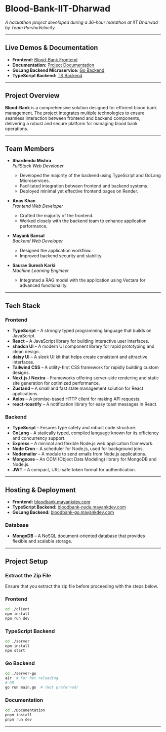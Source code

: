# **Blood-Bank-IIT-Dharwad**  

_A hackathon project developed during a 36-hour marathon at IIT Dharwad by Team ParshuVelocity._

---

## **Live Demos & Documentation**

- **Frontend:** [Blood-Bank Frontend](https://shardendu-mishra-blood-bank.vercel.app/)  
- **Documentation:** [Project Documentation](https://shardendu-mishra-blood-bank-docs.vercel.app/)  
- **GoLang Backend Microservice:** [Go Backend](https://bloodbank-go.mayankdev.com)  
- **TypeScript Backend:** [TS Backend](https://bloodbank-node.mayankdev.com)  

---

## **Project Overview**  

**Blood-Bank** is a comprehensive solution designed for efficient blood bank management. The project integrates multiple technologies to ensure seamless interaction between frontend and backend components, delivering a robust and secure platform for managing blood bank operations.

---

## **Team Members**  

- **Shardendu Mishra**  
  _FullStack Web Developer_  
  - Developed the majority of the backend using TypeScript and GoLang Microservices.  
  - Facilitated integration between frontend and backend systems.  
  - Deployed minimal yet effective frontend pages on Render.

- **Anas Khan**  
  _Frontend Web Developer_  
  - Crafted the majority of the frontend.  
  - Worked closely with the backend team to enhance application performance.

- **Mayank Bansal**  
  _Backend Web Developer_  
  - Designed the application workflow.  
  - Improved backend security and stability.

- **Saurav Suresh Karki**  
  _Machine Learning Engineer_  
  - Integrated a RAG model with the application using Vectara for advanced functionality.

---

## **Tech Stack**  

### **Frontend**  

- **TypeScript** – A strongly typed programming language that builds on JavaScript.  
- **React** – A JavaScript library for building interactive user interfaces.  
- **shadcn UI** – A modern UI component library for rapid prototyping and clean design.  
- **daisy UI** – A sleek UI kit that helps create consistent and attractive interfaces.  
- **Tailwind CSS** – A utility-first CSS framework for rapidly building custom designs.  
- **Next.js / Nextra** – Frameworks offering server-side rendering and static site generation for optimized performance.  
- **Zustand** – A small and fast state management solution for React applications.  
- **Axios** – A promise-based HTTP client for making API requests.  
- **react-toastify** – A notification library for easy toast messages in React.  

### **Backend**  

- **TypeScript** – Ensures type safety and robust code structure.  
- **GoLang** – A statically typed, compiled language known for its efficiency and concurrency support.  
- **Express** – A minimal and flexible Node.js web application framework.  
- **Node Cron** – A scheduler for Node.js, used for background jobs.  
- **Nodemailer** – A module to send emails from Node.js applications.  
- **Mongoose** – An ODM (Object Data Modeling) library for MongoDB and Node.js.  
- **JWT** – A compact, URL-safe token format for authentication.  

---

## **Hosting & Deployment**  

- **Frontend:** [bloodbank.mayankdev.com](https://bloodbank.mayankdev.com)  
- **TypeScript Backend:** [bloodbank-node.mayankdev.com](https://bloodbank-node.mayankdev.com)  
- **GoLang Backend:** [bloodbank-go.mayankdev.com](https://bloodbank-go.mayankdev.com)  

### **Database**  

- **MongoDB** – A NoSQL document-oriented database that provides flexible and scalable storage.  

---

## **Project Setup**  

### **Extract the Zip File**  
Ensure that you extract the zip file before proceeding with the steps below.

### **Frontend**  
```sh
cd ./client
npm install
npm run dev
```

### **TypeScript Backend**  
```sh
cd ./server
npm install
npm start
```

### **Go Backend**  
```sh
cd ./server-go
air  # For hot reloading
# OR
go run main.go  # (Not preferred)
```

### **Documentation**  
```sh
cd ./Documentation
pnpm install
pnpm run dev
```

---
